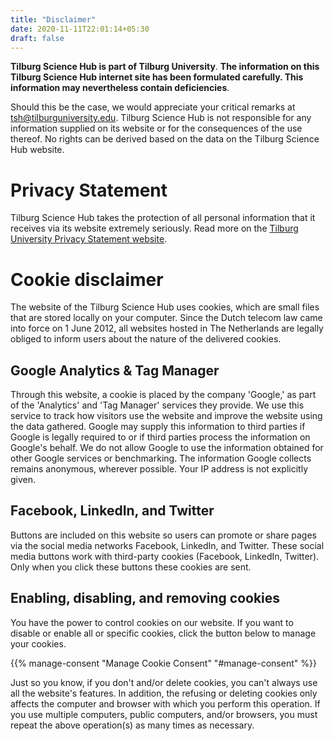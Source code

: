 ```yaml
---
title: "Disclaimer"
date: 2020-11-11T22:01:14+05:30
draft: false
---
```


**Tilburg Science Hub is part of Tilburg University**.
**The information on this Tilburg Science Hub internet site has been formulated carefully. This information may nevertheless contain deficiencies**.

Should this be the case, we would appreciate your critical remarks at [tsh@tilburguniversity.edu](mailto:tsh@tilburguniversity.edu).
Tilburg Science Hub is not responsible for any information supplied on its website or for the consequences of the use thereof. No rights can be derived based on the data on the Tilburg Science Hub website.

# Privacy Statement
Tilburg Science Hub takes the protection of all personal information that it receives via its website extremely seriously. Read more on the [Tilburg University Privacy Statement website](https://www.tilburguniversity.edu/disclaimer/privacy-statement).

# Cookie disclaimer
The website of the Tilburg Science Hub uses cookies, which are small files that are stored locally on your computer. Since the Dutch telecom law came into force on 1 June 2012, all websites hosted in The Netherlands are legally obliged to inform users about the nature of the delivered cookies.

## Google Analytics & Tag Manager
Through this website, a cookie is placed by the company 'Google,' as part of the 'Analytics' and 'Tag Manager' services they provide. We use this service to track how visitors use the website and improve the website using the data gathered. Google may supply this information to third parties if Google is legally required to or if third parties process the information on Google's behalf. We do not allow Google to use the information obtained for other Google services or benchmarking. The information Google collects remains anonymous, wherever possible. Your IP address is not explicitly given.

## Facebook, LinkedIn, and Twitter
Buttons are included on this website so users can promote or share pages via the social media networks Facebook, LinkedIn, and Twitter. These social media buttons work with third-party cookies (Facebook, LinkedIn, Twitter). Only when you click these buttons these cookies are sent.

## Enabling, disabling, and removing cookies
You have the power to control cookies on our website. If you want to disable or enable all or specific cookies, click the button below to manage your cookies.

{{% manage-consent "Manage Cookie Consent" "#manage-consent" %}}

Just so you know, if you don't and/or delete cookies, you can't always use all the website's features. In addition, the refusing or deleting cookies only affects the computer and browser with which you perform this operation. If you use multiple computers, public computers, and/or browsers, you must repeat the above operation(s) as many times as necessary. 
